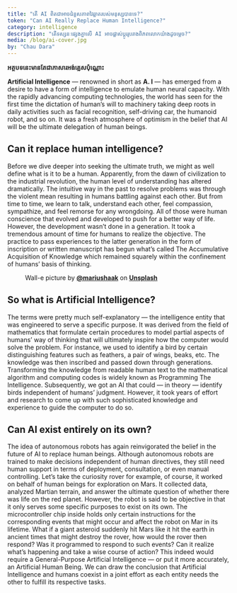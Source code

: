 ```yaml
---
title: "តើ AI ពិតជាអាចជំនួសភាពវៃឆ្លាតរបស់មនុស្សបានទេ?"
token: "Can AI Really Replace Human Intelligence?"
category: intelligence
description: "តើទស្សនៈផ្សេងគ្នាលើ AI អាចផ្លាស់ប្តូររូបរាងពិភពលោកយ៉ាងដូចម្តេច?"
media: /blog/ai-cover.jpg
by: "Chau Dara"
---
```

**អត្ថបទនេះមានតែជាភាសារអង់គ្លេសប៉ុណ្ណោះ**

**Artificial Intelligence** — renowned in short as **A. I** — has emerged from a desire to have a form of intelligence to emulate human neural capacity. With the rapidly advancing computing technologies, the world has seen for the first time the dictation of human’s will to machinery taking deep roots in daily activities such as facial recognition, self-driving car, the humanoid robot, and so on. It was a fresh atmosphere of optimism in the belief that AI will be the ultimate delegation of human beings.

## Can it replace human intelligence?

Before we dive deeper into seeking the ultimate truth, we might as well define what is it to be a human. Apparently, from the dawn of civilization to the industrial revolution, the human level of understanding has altered dramatically. The intuitive way in the past to resolve problems was through the violent mean resulting in humans battling against each other. But from time to time, we learn to talk, understand each other, feel compassion, sympathize, and feel remorse for any wrongdoing. All of those were human conscience that evolved and developed to push for a better way of life. However, the development wasn’t done in a generation. It took a tremendous amount of time for humans to realize the objective. The practice to pass experiences to the latter generation in the form of inscription or written manuscript has begun what’s called The Accumulative Acquisition of Knowledge which remained squarely within the confinement of humans’ basis of thinking.

<figure>
  <img
    src="/blog/wall-e.jpg"
    alt=""
  />
  <figcaption>
    Wall-e picture by <a href="https://unsplash.com/@mariushaak"><strong>@mariushaak</strong></a> on <a href="https://unsplash.com/"><strong>Unsplash</strong></a>
  </figcaption>
</figure>

## So what is Artificial Intelligence?

The terms were pretty much self-explanatory — the intelligence entity that was engineered to serve a specific purpose. It was derived from the field of mathematics that formulate certain procedures to model partial aspects of humans’ way of thinking that will ultimately inspire how the computer would solve the problem. For instance, we used to identify a bird by certain distinguishing features such as feathers, a pair of wings, beaks, etc. The knowledge was then inscribed and passed down through generations. Transforming the knowledge from readable human text to the mathematical algorithm and computing codes is widely known as Programming The Intelligence. Subsequently, we got an AI that could — in theory — identify birds independent of humans’ judgment. However, it took years of effort and research to come up with such sophisticated knowledge and experience to guide the computer to do so.

## Can AI exist entirely on its own?

The idea of autonomous robots has again reinvigorated the belief in the future of AI to replace human beings. Although autonomous robots are trained to make decisions independent of human directives, they still need human support in terms of deployment, consultation, or even manual controlling. Let’s take the curiosity rover for example, of course, it worked on behalf of human beings for exploration on Mars. It collected data, analyzed Martian terrain, and answer the ultimate question of whether there was life on the red planet. However, the robot is said to be objective in that it only serves some specific purposes to exist on its own. The microcontroller chip inside holds only certain instructions for the corresponding events that might occur and affect the robot on Mar in its lifetime. What if a giant asteroid suddenly hit Mars like it hit the earth in ancient times that might destroy the rover, how would the rover then respond? Was it programmed to respond to such events? Can it realize what’s happening and take a wise course of action? This indeed would require a General-Purpose Artificial Intelligence — or put it more accurately, an Artificial Human Being.
We can draw the conclusion that Artificial Intelligence and humans coexist in a joint effort as each entity needs the other to fulfill its respective tasks.
